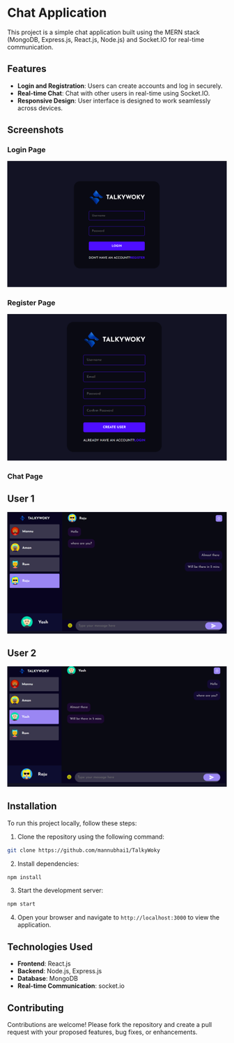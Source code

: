 # Chat Application

This project is a simple chat application built using the MERN stack (MongoDB, Express.js, React.js, Node.js) and Socket.IO for real-time communication.

## Features

- **Login and Registration**: Users can create accounts and log in securely.
- **Real-time Chat**: Chat with other users in real-time using Socket.IO.
- **Responsive Design**: User interface is designed to work seamlessly across devices.

## Screenshots

### Login Page

![Login Page](../client/public/Login.png)

### Register Page

![Register Page](../client/public/Register.png)

### Chat Page

## User 1

![Chat Page](../client/public/user1.png)

## User 2

![Chat Page](../client/public/user2.png)

## Installation

To run this project locally, follow these steps:

1. Clone the repository using the following command:

```bash
git clone https://github.com/mannubhai1/TalkyWoky
```

2. Install dependencies:

```bash
npm install
```

3. Start the development server:

```bash
npm start
```

4. Open your browser and navigate to `http://localhost:3000` to view the application.

## Technologies Used

- **Frontend**: React.js
- **Backend**: Node.js, Express.js
- **Database**: MongoDB
- **Real-time Communication**: socket.io

## Contributing

Contributions are welcome! Please fork the repository and create a pull request with your proposed features, bug fixes, or enhancements.
